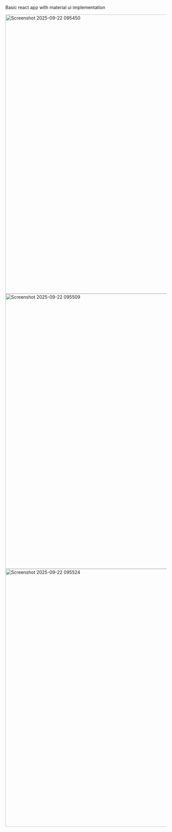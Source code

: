 Basic react app with material ui implementation 

<img width="1693" height="871" alt="Screenshot 2025-09-22 095450" src="https://github.com/user-attachments/assets/ea5c3ac7-12c0-4502-b9f6-da2f5a3cb340" />
<img width="1556" height="859" alt="Screenshot 2025-09-22 095509" src="https://github.com/user-attachments/assets/4c9b4b66-af2d-417f-a0f4-bb5463ffdc1a" />
<img width="1541" height="805" alt="Screenshot 2025-09-22 095524" src="https://github.com/user-attachments/assets/17cd3c32-09fd-4c64-9a8c-348e2646c548" />
